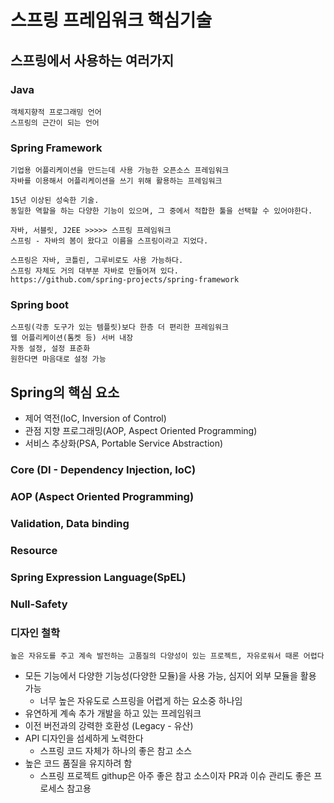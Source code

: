 # 스프링 프레임워크 핵심기술

## 스프링에서 사용하는 여러가지 

### Java
    객체지향적 프로그래밍 언어
    스프링의 근간이 되는 언어

### Spring Framework
    기업용 어플리케이션을 만드는데 사용 가능한 오픈소스 프레임워크 
    자바를 이용해서 어플리케이션을 쓰기 위해 활용하는 프레임워크 

    15년 이상된 성숙한 기술.
    동일한 역할을 하는 다양한 기능이 있으며, 그 중에서 적합한 툴을 선택할 수 있어야한다.

    자바, 서블릿, J2EE >>>>> 스프링 프레임워크
    스프링 - 자바의 봄이 왔다고 이름을 스프링이라고 지었다. 

    스프링은 자바, 코틀린, 그루비로도 사용 가능하다.
    스프링 자체도 거의 대부분 자바로 만들어져 있다.
    https://github.com/spring-projects/spring-framework

### Spring boot
    스프링(각종 도구가 있는 템플릿)보다 한층 더 편리한 프레임워크
    웹 어플리케이션(톰켓 등) 서버 내장
    자동 설정, 설정 표준화
    원한다면 마음대로 설정 가능 

## Spring의 핵심 요소
- 제어 역전(IoC, Inversion of Control)
- 관점 지향 프로그래밍(AOP, Aspect Oriented Programming)
- 서비스 추상화(PSA, Portable Service Abstraction)

### Core (DI - Dependency Injection, IoC)
### AOP (Aspect Oriented Programming)
### Validation, Data binding
### Resource
### Spring Expression Language(SpEL)
### Null-Safety
### 디자인 철학
    높은 자유도를 주고 계속 발전하는 고품질의 다양성이 있는 프로젝트, 자유로워서 때론 어렵다

* 모든 기능에서 다양한 기능성(다양한 모듈)을 사용 가능, 심지어 외부 모듈을 활용 가능  
  * 너무 높은 자유도로 스프링을 어렵게 하는 요소중 하나임
* 유연하게 계속 추가 개발을 하고 있는 프레임워크
* 이전 버전과의 강력한 호환성 (Legacy - 유산)
* API 디자인을 섬세하게 노력한다
  * 스프링 코드 자체가 하나의 좋은 참고 소스
* 높은 코드 품질을 유지하려 함
  * 스프링 프로젝트 githup은 아주 좋은 참고 소스이자 PR과 이슈 관리도 좋은 프로세스 참고용


